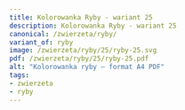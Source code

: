 ```yaml
---
title: Kolorowanka Ryby - wariant 25
description: Kolorowanka Ryby - wariant 25
canonical: /zwierzeta/ryby/
variant_of: ryby
image: /zwierzeta/ryby/25/ryby-25.svg
pdf: /zwierzeta/ryby/25/ryby-25.pdf
alt: "Kolorowanka ryby – format A4 PDF"
tags:
- zwierzeta
- ryby
---
```

